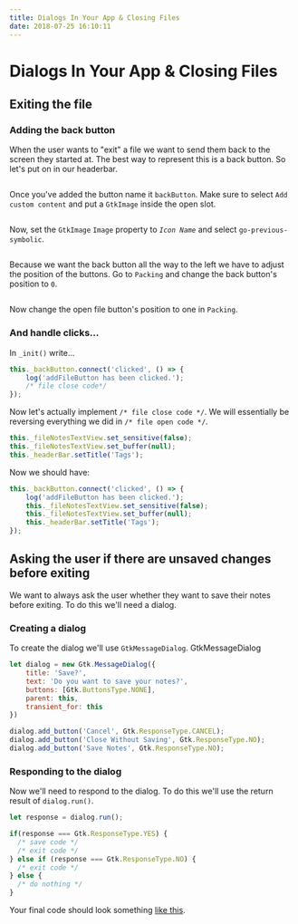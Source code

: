 ```yaml
---
title: Dialogs In Your App & Closing Files
date: 2018-07-25 16:10:11
---
```

# Dialogs In Your App & Closing Files

## Exiting the file

### Adding the back button

When the user wants to "exit" a file we want to send them back to the screen they started at. The best way to represent this is a back button. So let's put on in our headerbar.

<img :src="$withBase('/assets/img/back-button-1.png')" />

Once you've added the button name it `backButton`. Make sure to select `Add custom content` and put a `GtkImage` inside the open slot.

<img :src="$withBase('/assets/img/back-button-3.png')" />

Now, set the `GtkImage` `Image` property to *`Icon Name`* and select `go-previous-symbolic`.

<img :src="$withBase('/assets/img/back-button-4.png')" />

Because we want the back button all the way to the left we have to adjust the position of the buttons. Go to `Packing` and change the back button's position to `0`.

<img :src="$withBase('/assets/img/back-button-5.png')" />

Now change the open file button's position to one in `Packing`.

### And handle clicks...

In `_init()` write...

```js
this._backButton.connect('clicked', () => {
    log('addFileButton has been clicked.');
    /* file close code*/
});

```

Now let's actually implement `/* file close code */`. We will essentially be reversing everything we did in `/* file open code */`.

```js
this._fileNotesTextView.set_sensitive(false);
this._fileNotesTextView.set_buffer(null);
this._headerBar.setTitle('Tags');
```

Now we should have:

```js
this._backButton.connect('clicked', () => {
    log('addFileButton has been clicked.');
    this._fileNotesTextView.set_sensitive(false);
    this._fileNotesTextView.set_buffer(null); 
    this._headerBar.setTitle('Tags');
});
```

## Asking the user if there are unsaved changes before exiting

We want to always ask the user whether they want to save their notes before exiting. To do this we'll need a dialog.

### Creating a dialog

To create the dialog we'll use `GtkMessageDialog`. GtkMessageDialog 

```js
let dialog = new Gtk.MessageDialog({
    title: 'Save?',
    text: 'Do you want to save your notes?',
    buttons: [Gtk.ButtonsType.NONE],
    parent: this,
    transient_for: this
})

dialog.add_button('Cancel', Gtk.ResponseType.CANCEL);
dialog.add_button('Close Without Saving', Gtk.ResponseType.NO);
dialog.add_button('Save Notes', Gtk.ResponseType.NO);
```

### Responding to the dialog

Now we'll need to respond to the dialog. To do this we'll use the return result of `dialog.run()`.

```js
let response = dialog.run();

if(response === Gtk.ResponseType.YES) {
  /* save code */
  /* exit code */
} else if (response === Gtk.ResponseType.NO) {
  /* exit code */
} else {
  /* do nothing */
}
```

Your final code should look something [like this]().

